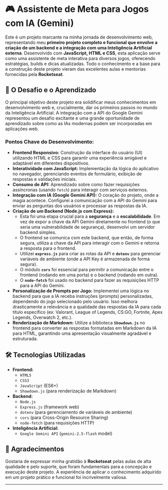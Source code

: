 
# 🎮 Assistente de Meta para Jogos com IA (Gemini)

Este é um projeto marcante na minha jornada de desenvolvimento web, representando meu **primeiro projeto completo e funcional que envolve a criação de um backend e a integração com uma Inteligência Artificial externa**. Desenvolvido com **JavaScript, HTML e CSS**, esta aplicação serve como uma assistente de meta interativa para diversos jogos, oferecendo estratégias, builds e dicas atualizadas. Todo o conhecimento e a base para a construção deste projeto vieram das excelentes aulas e mentorias fornecidas pela **Rocketseat**.

## 🚀 O Desafio e o Aprendizado

O principal objetivo deste projeto era solidificar meus conhecimentos em desenvolvimento web e, crucialmente, dar os primeiros passos no mundo da Inteligência Artificial. A integração com a API do Google Gemini representou um desafio excitante e uma grande oportunidade de aprendizado sobre como as IAs modernas podem ser incorporadas em aplicações web.

### Pontos Chave do Desenvolvimento:

-   **Frontend Responsivo:** Construção da interface do usuário (UI) utilizando HTML e CSS para garantir uma experiência amigável e adaptável em diferentes dispositivos.
-   **Interatividade com JavaScript:** Implementação da lógica do aplicativo no navegador, gerenciando eventos de formulário, exibição de respostas e validações iniciais.
-   **Consumo de API:** Aprendizado sobre como fazer requisições assíncronas (usando `fetch`) para interagir com serviços externos.
-   **Integração com IA (Google Gemini API):** O coração do projeto, onde a magia acontece. Configurei a comunicação com a API do Gemini para enviar as perguntas dos usuários e processar as respostas da IA.
-   **Criação de um Backend (Node.js com Express):**
    -   Esta foi uma etapa crucial para a **segurança** e a **escalabilidade**. Em vez de expor a chave da API Gemini diretamente no frontend (o que seria uma vulnerabilidade de segurança), desenvolvi um servidor backend simples.
    -   O frontend se comunica com este backend, que então, de forma segura, utiliza a chave da API para interagir com o Gemini e retorna a resposta para o frontend.
    -   Utilizei **`express.js`** para criar as rotas da API e **`dotenv`** para gerenciar variáveis de ambiente (onde a API Key é armazenada de forma segura).
    -   O módulo **`cors`** foi essencial para permitir a comunicação entre o frontend (rodando em uma porta) e o backend (rodando em outra).
    -   O **`node-fetch`** foi usado no backend para fazer as requisições HTTP para a API do Gemini.
-   **Personalização de Prompts por Jogo:** Implementei uma lógica no backend para que a IA receba instruções (prompts) personalizadas, dependendo do jogo selecionado pelo usuário. Isso melhora drasticamente a relevância e a qualidade das respostas da IA para cada título específico (ex: Valorant, League of Legends, CS:GO, Fortnite, Apex Legends, Overwatch 2, etc.).
-   **Renderização de Markdown:** Utilize a biblioteca **`Showdown.js`** no frontend para converter as respostas formatadas em Markdown da IA para HTML, garantindo uma apresentação visualmente agradável e estruturada.

## 🛠️ Tecnologias Utilizadas

-   **Frontend:**
    -   `HTML5`
    -   `CSS3`
    -   `JavaScript` (ES6+)
    -   `Showdown.js` (para renderização de Markdown)
-   **Backend:**
    -   `Node.js`
    -   `Express.js` (framework web)
    -   `dotenv` (para gerenciamento de variáveis de ambiente)
    -   `cors` (para Cross-Origin Resource Sharing)
    -   `node-fetch` (para requisições HTTP)
-   **Inteligência Artificial:**
    -   `Google Gemini API` (`gemini-2.5-flash` model)

## 🙏 Agradecimentos

Gostaria de expressar minha gratidão à **Rocketseat** pelas aulas de alta qualidade e pelo suporte, que foram fundamentais para a concepção e execução deste projeto. A experiência de aplicar o conhecimento adquirido em um projeto prático e funcional foi incrivelmente valiosa.

---
